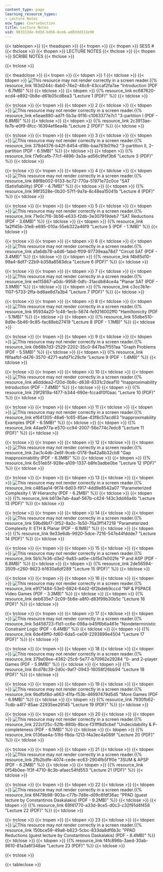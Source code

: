 ```yaml
---
content_type: page
learning_resource_types:
- Lecture Notes
ocw_type: CourseSection
title: Lecture Notes
uid: 983313de-9d3d-bd56-6ce6-ad83dd313e90
---
```


{{< tableopen >}}
{{< theadopen >}}
{{< tropen >}}
{{< thopen >}}
SESS #
{{< thclose >}}
{{< thopen >}}
LECTURE NOTES
{{< thclose >}}
{{< thopen >}}
SCRIBE NOTES
{{< thclose >}}

{{< trclose >}}

{{< theadclose >}}
{{< tropen >}}
{{< tdopen >}}
1
{{< tdclose >}}
{{< tdopen >}}
![This resource may not render correctly in a screen reader.](/images/inacessible.gif){{% resource_link 163d244c-8ab0-74e2-46c8-43ccaf2fa7ae "Introduction (PDF - 6.7MB)" %}}
{{< tdclose >}}
{{< tdopen >}}
{{% resource_link ec687620-ecd4-e892-0b8e-d61b05cd8ea3 "Lecture 1 (PDF)" %}}
{{< tdclose >}}

{{< trclose >}}
{{< tropen >}}
{{< tdopen >}}
2
{{< tdclose >}}
{{< tdopen >}}
![This resource may not render correctly in a screen reader.](/images/inacessible.gif){{% resource_link e5eae880-ad7f-5b3a-9116-c1063377e7c1 "3-partition I (PDF - 6.8MB)" %}}
{{< tdclose >}}
{{< tdopen >}}
{{% resource_link 2c3913ae-fe7b-e0f9-8fcc-16394ef6ea4b "Lecture 2 (PDF)" %}}
{{< tdclose >}}

{{< trclose >}}
{{< tropen >}}
{{< tdopen >}}
3
{{< tdclose >}}
{{< tdopen >}}
![This resource may not render correctly in a screen reader.](/images/inacessible.gif){{% resource_link 378d4376-b42f-8454-d18b-baa761b01fe2 "3-partition II, 2–partition (PDF - 6.5MB)" %}}
{{< tdclose >}}
{{< tdopen >}}
{{% resource_link f7e6cafb-77cf-4896-3a3a-ad56c9fef3b6 "Lecture 3 (PDF)" %}}
{{< tdclose >}}

{{< trclose >}}
{{< tropen >}}
{{< tdopen >}}
4
{{< tdclose >}}
{{< tdopen >}}
![This resource may not render correctly in a screen reader.](/images/inacessible.gif){{% resource_link 88f8b002-9133-bc72-770a-51971e72c0ce "SAT (Satisfiability) (PDF - 4.7MB)" %}}
{{< tdclose >}}
{{< tdopen >}}
{{% resource_link 98f3528e-0b20-57f1-9a7a-8c48ea15041b "Lecture 4 (PDF)" %}}
{{< tdclose >}}

{{< trclose >}}
{{< tropen >}}
{{< tdopen >}}
5
{{< tdclose >}}
{{< tdopen >}}
![This resource may not render correctly in a screen reader.](/images/inacessible.gif){{% resource_link 71e0c7f6-3b56-e633-f2db-3e307919deb7 "SAT Reductions (PDF - 3.6MB)" %}}
{{< tdclose >}}
{{< tdopen >}}
{{% resource_link 1a2ff45b-31e8-e695-010a-55eb322a46f9 "Lecture 5 (PDF - 1.1MB)" %}}
{{< tdclose >}}

{{< trclose >}}
{{< tropen >}}
{{< tdopen >}}
6
{{< tdclose >}}
{{< tdopen >}}
![This resource may not render correctly in a screen reader.](/images/inacessible.gif){{% resource_link a1a6db78-a4d6-1abd-ff09-97739eaa78d7 "Circuit SAT (PDF - 3.4MB)" %}}
{{< tdclose >}}
{{< tdopen >}}
{{% resource_link f4b85d10-99a4-8df7-22b9-b358a8583dca "Lecture 6 (PDF)" %}}
{{< tdclose >}}

{{< trclose >}}
{{< tropen >}}
{{< tdopen >}}
7
{{< tdclose >}}
{{< tdopen >}}
![This resource may not render correctly in a screen reader.](/images/inacessible.gif){{% resource_link ee115867-a0dc-9958-0dfc-31acdb84ce4a "Planar SAT (PDF - 3.9MB)" %}}
{{< tdclose >}}
{{< tdopen >}}
{{% resource_link c3cc3b1e-1107-5733-2ffa-bd6ae8d7a3b4 "Lecture 7 (PDF)" %}}
{{< tdclose >}}

{{< trclose >}}
{{< tropen >}}
{{< tdopen >}}
8
{{< tdclose >}}
{{< tdopen >}}
![This resource may not render correctly in a screen reader.](/images/inacessible.gif){{% resource_link 95934a20-1c48-1ecb-5674-fe9216002ff0 "Hamiltonicity (PDF - 5.1MB)" %}}
{{< tdclose >}}
{{< tdopen >}}
{{% resource_link 55dbe510-8d9e-5b46-9c85-fac88eb27419 "Lecture 8 (PDF - 1.1MB)" %}}
{{< tdclose >}}

{{< trclose >}}
{{< tropen >}}
{{< tdopen >}}
9
{{< tdclose >}}
{{< tdopen >}}
![This resource may not render correctly in a screen reader.](/images/inacessible.gif){{% resource_link 0b68b7d3-2529-2202-35c0-847ba7f551aa "Graph Problems (PDF - 5.5MB)" %}}
{{< tdclose >}}
{{< tdopen >}}
{{% resource_link f6faafb1-d476-3570-4271-eafd71c29cfe "Lecture 9 (PDF - 1.4MB)" %}}
{{< tdclose >}}

{{< trclose >}}
{{< tropen >}}
{{< tdopen >}}
10
{{< tdclose >}}
{{< tdopen >}}
![This resource may not render correctly in a screen reader.](/images/inacessible.gif){{% resource_link a6dddea2-f20d-0b8c-d638-8331c2deaf10 "Inapproximability Introduction (PDF - 7.4MB)" %}}
{{< tdclose >}}
{{< tdopen >}}
{{% resource_link 29f2819a-f477-b344-690e-fcca4f0f0aac "Lecture 10 (PDF)" %}}
{{< tdclose >}}

{{< trclose >}}
{{< tropen >}}
{{< tdopen >}}
11
{{< tdclose >}}
{{< tdopen >}}
![This resource may not render correctly in a screen reader.](/images/inacessible.gif){{% resource_link ef641305-46a6-1c65-85ae-43f8c57acd63 "Inapproximability Examples (PDF - 6.5MB)" %}}
{{< tdclose >}}
{{< tdopen >}}
{{% resource_link 44ae977a-e570-cc94-2007-56e774c7edc8 "Lecture 11 (PDF)" %}}
{{< tdclose >}}

{{< trclose >}}
{{< tropen >}}
{{< tdopen >}}
12
{{< tdclose >}}
{{< tdopen >}}
![This resource may not render correctly in a screen reader.](/images/inacessible.gif){{% resource_link 2ac1c4db-2e6f-9ceb-0178-9a42a8b32cb8 "Gap Inapproximability (PDF - 6.3MB)" %}}
{{< tdclose >}}
{{< tdopen >}}
{{% resource_link 6c51eb5f-928e-a109-1337-b8fe3adbe0be "Lecture 12 (PDF)" %}}
{{< tdclose >}}

{{< trclose >}}
{{< tropen >}}
{{< tdopen >}}
13
{{< tdclose >}}
{{< tdopen >}}
![This resource may not render correctly in a screen reader.](/images/inacessible.gif){{% resource_link c485aa14-9f74-6d03-f917-4dd9e8542a07 "Parameterized Complexity I: W Hierarchy (PDF - 6.2MB)" %}}
{{< tdclose >}}
{{< tdopen >}}
{{% resource_link b613e7ab-4aaf-567b-c424-143c3dd46a4b "Lecture 13 (PDF)" %}}
{{< tdclose >}}

{{< trclose >}}
{{< tropen >}}
{{< tdopen >}}
14
{{< tdclose >}}
{{< tdopen >}}
![This resource may not render correctly in a screen reader.](/images/inacessible.gif){{% resource_link 59bd9bf7-3f52-8a2c-1b50-76a3ff147218 "Parameterized Complexity II: ETH & Planar (PDF - 6.1MB)" %}}
{{< tdclose >}}
{{< tdopen >}}
{{% resource_link 9e33e6db-9920-5dce-7216-547e44fddde7 "Lecture 14 (PDF)" %}}
{{< tdclose >}}

{{< trclose >}}
{{< tropen >}}
{{< tdopen >}}
15
{{< tdclose >}}
{{< tdopen >}}
![This resource may not render correctly in a screen reader.](/images/inacessible.gif){{% resource_link 5b1c7e36-d3e2-9a83-ad0e-cb15d7e002fe "P and ASP (PDF - 6.8MB)" %}}
{{< tdclose >}}
{{< tdopen >}}
{{% resource_link 2de56594-3509-c260-8623-b1630a6df289 "Lecture 15 (PDF)" %}}
{{< tdclose >}}

{{< trclose >}}
{{< tropen >}}
{{< tdopen >}}
16
{{< tdclose >}}
{{< tdopen >}}
![This resource may not render correctly in a screen reader.](/images/inacessible.gif){{% resource_link e9171484-53e0-6824-64d2-6f2bdeb9cccd "NP & PSPACE Video Games (PDF - 3.3MB)" %}}
{{< tdclose >}}
{{< tdopen >}}
{{% resource_link deb635e7-2c09-5b8e-a8f0-d83f99b30b5c "Lecture 16 (PDF)" %}}
{{< tdclose >}}

{{< trclose >}}
{{< tropen >}}
{{< tdopen >}}
17
{{< tdclose >}}
{{< tdopen >}}
![This resource may not render correctly in a screen reader.](/images/inacessible.gif){{% resource_link 5d458723-f1d1-cc6e-098a-b45f6b6a461e "Nondeterministic Constraint Logic (PDF - 6.4MB)" %}}
{{< tdclose >}}
{{< tdopen >}}
{{% resource_link 6de49ff0-fd60-6da5-ce09-2293899e4504 "Lecture 17 (PDF)" %}}
{{< tdclose >}}

{{< trclose >}}
{{< tropen >}}
{{< tdopen >}}
18
{{< tdclose >}}
{{< tdopen >}}
![This resource may not render correctly in a screen reader.](/images/inacessible.gif){{% resource_link 379a09ee-4362-25c6-5e77-b70962e29284 "0- and 2–player Games (PDF - 5.9MB)" %}}
{{< tdclose >}}
{{< tdopen >}}
{{% resource_link 8cd78c39-2d0c-9af7-0943-16058f26bb94 "Lecture 18 (PDF)" %}}
{{< tdclose >}}

{{< trclose >}}
{{< tropen >}}
{{< tdopen >}}
19
{{< tdclose >}}
{{< tdopen >}}
![This resource may not render correctly in a screen reader.](/images/inacessible.gif){{% resource_link 9bdfbf8d-a663-41fa-f53b-46997479d5d5 "More Games (PDF - 6.9MB)" %}}
{{< tdclose >}}
{{< tdopen >}}
{{% resource_link 7930fb62-7cdb-a4f7-85ae-22935ee29145 "Lecture 19 (PDF)" %}}
{{< tdclose >}}

{{< trclose >}}
{{< tropen >}}
{{< tdopen >}}
20
{{< tdclose >}}
{{< tdopen >}}
![This resource may not render correctly in a screen reader.](/images/inacessible.gif){{% resource_link 222cf25c-52fb-880b-8bce-f31ff9d5cbef "Undecidability & P-completeness (PDF - 6.1MB)" %}}
{{< tdclose >}}
{{< tdopen >}}
{{% resource_link 0136ae4a-51fd-f8da-1213-f4a3ec4a089f "Lecture 20 (PDF)" %}}
{{< tdclose >}}

{{< trclose >}}
{{< tropen >}}
{{< tdopen >}}
21
{{< tdclose >}}
{{< tdopen >}}
![This resource may not render correctly in a screen reader.](/images/inacessible.gif){{% resource_link 2fb2bdfe-4074-cede-ec63-2904fb5f1f0e "3SUM & APSP (PDF - 6.2MB)" %}}
{{< tdclose >}}
{{< tdopen >}}
{{% resource_link 0f54b0ee-1f3f-4710-8c3b-afaec54fd553 "Lecture 21 (PDF)" %}}
{{< tdclose >}}

{{< trclose >}}
{{< tropen >}}
{{< tdopen >}}
22
{{< tdclose >}}
{{< tdopen >}}
![This resource may not render correctly in a screen reader.](/images/inacessible.gif){{% resource_link 6f479b98-903a-c77b-7d8e-d09c6fdf36ac "PPAD (guest lecture by Constantinos Daskalakis) (PDF - 9.2MB)" %}}
{{< tdclose >}}
{{< tdopen >}}
{{% resource_link 69f41770-a33d-9ce5-d0c3-c32f91d4f458 "Lecture 22 (PDF)" %}}
{{< tdclose >}}

{{< trclose >}}
{{< tropen >}}
{{< tdopen >}}
23
{{< tdclose >}}
{{< tdopen >}}
![This resource may not render correctly in a screen reader.](/images/inacessible.gif){{% resource_link 150bce59-49a8-b823-5cbc-833da8df6b3c "PPAD Reductions (guest lecture by Constantinos Daskalakis) (PDF - 8.4MB)" %}}
{{< tdclose >}}
{{< tdopen >}}
{{% resource_link f4fc896b-3aed-30ab-9610-81a3a6f348ae "Lecture 23 (PDF)" %}}
{{< tdclose >}}

{{< trclose >}}

{{< tableclose >}}